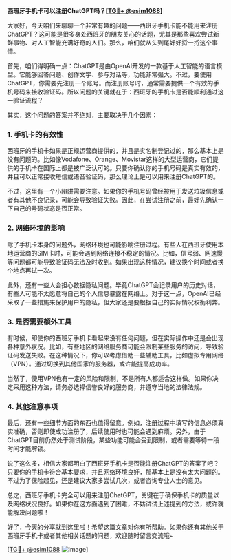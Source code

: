 **西班牙手机卡可以注册ChatGPT吗？[[TG💪+ @esim1088](https://t.me/s/esim1088)]**

大家好，今天咱们来聊聊一个非常有趣的问题——西班牙手机卡能不能用来注册ChatGPT？这可能是很多身处西班牙的朋友关心的话题，尤其是那些喜欢尝试新鲜事物、对人工智能充满好奇的人们。那么，咱们就从头到尾好好捋一捋这个事情。

首先，咱们得明确一点：ChatGPT是由OpenAI开发的一款基于人工智能的语言模型。它能够回答问题、创作文字、参与对话等，功能非常强大。不过，要使用ChatGPT，你需要先注册一个账号。而注册账号时，通常需要提供一个有效的手机号码来接收验证码。所以问题的关键就在于：西班牙的手机卡是否能顺利通过这一验证流程？

其实，这个问题的答案并不绝对，主要取决于几个因素：

### 1. 手机卡的有效性

西班牙的手机卡如果是正规运营商提供的，并且是实名制登记过的，那么基本上是没有问题的。比如像Vodafone、Orange、Movistar这样的大型运营商，它们提供的手机卡在国际上都是被广泛认可的。只要你确认你的手机号码是真实有效的，并且可以正常接收短信或语音验证码，那么理论上是可以用来注册ChatGPT的。

不过，这里有一个小陷阱需要注意。如果你的手机号码曾经被用于发送垃圾信息或者有其他不良记录，可能会导致验证失败。因此，在尝试注册之前，最好先确认一下自己的号码状态是否正常。

### 2. 网络环境的影响

除了手机卡本身的问题外，网络环境也可能影响注册过程。有些人在西班牙使用本地运营商的SIM卡时，可能会遇到网络连接不稳定的情况。比如，信号弱、网速慢等问题都可能导致验证码无法及时收到。如果出现这种情况，建议换个时间或者换个地点再试一次。

此外，还有一些人会担心数据隐私问题。毕竟ChatGPT会记录用户的历史对话，有些人可能不太愿意将自己的个人信息暴露在网络上。对于这一点，OpenAI已经采取了一些措施来保护用户的隐私，但大家还是要根据自己的实际情况权衡利弊。

### 3. 是否需要额外工具

有时候，即使你的西班牙手机卡看起来没有任何问题，但在实际操作中还是会出现各种意外状况。比如，有些地区的网络服务商可能会限制某些服务的访问，导致验证码发送失败。在这种情况下，你可以考虑借助一些辅助工具，比如虚拟专用网络（VPN）。通过切换到其他国家的服务器，或许能提高成功率。

当然了，使用VPN也有一定的风险和限制，不是所有人都适合这样做。如果你决定采用这种方法，请务必选择信誉良好的服务商，并遵守当地的法律法规。

### 4. 其他注意事项

最后，还有一些细节方面的东西也值得留意。例如，注册过程中填写的信息必须真实准确，否则即使成功注册了，后续使用时也可能会遇到麻烦。另外，由于ChatGPT目前仍然处于测试阶段，某些功能可能会受到限制，或者需要等待一段时间才能解锁。

说了这么多，相信大家都明白了西班牙手机卡是否能注册ChatGPT的答案了吧？只要你的手机卡符合基本要求，并且网络环境良好，那基本上是没有太大问题的。不过为了保险起见，还是建议大家多尝试几次，或者咨询专业人士的意见。

总之，西班牙手机卡完全可以用来注册ChatGPT，关键在于确保手机卡的质量以及网络状况良好。如果你在这方面遇到了困难，不妨试试上述提到的方法，或许就能解决问题啦！

好了，今天的分享就到这里啦！希望这篇文章对你有所帮助。如果你还有其他关于西班牙手机卡或者其他相关话题的问题，欢迎随时留言交流哦~

[[TG💪+ @esim1088](https://t.me/s/esim1088) ![Image](https://i.postimg.cc/4NQfJmqS/Snipaste-2025-05-13-00-14-12.png)]